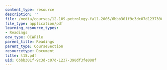 ```yaml
---
content_type: resource
description: ''
file: /media/courses/12-109-petrology-fall-2005/6bbb301f9c3dc07d1237390df3fe008f_l15.pdf
file_type: application/pdf
learning_resource_types:
- Readings
ocw_type: OCWFile
parent_title: Readings
parent_type: CourseSection
resourcetype: Document
title: l15.pdf
uid: 6bbb301f-9c3d-c07d-1237-390df3fe008f
---
```

